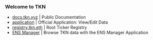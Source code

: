 ### Welcome to TKN 

- [docs.tkn.xyz](https://docs.tkn.xyz) | Public Documentation
- [application](https://tkn.xyz) | Official Application: View/Edit Data
- [registry.tkn.eth](https://registry.tkn.eth.limo) | Root Ticker Registry
- [ENS Manager](https://app.ens.domains/tkn.eth?tab=subnames) | Browse TKN data with the ENS Manager Application
